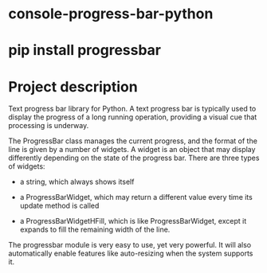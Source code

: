 # console-progress-bar-python

# pip install progressbar
# Project description 
Text progress bar library for Python.  A text progress bar is typically used to display the progress of a long running operation, providing a visual cue that processing is underway.

The ProgressBar class manages the current progress, and the format of the line
is given by a number of widgets. A widget is an object that may display
differently depending on the state of the progress bar. There are three types
of widgets:
- a string, which always shows itself

- a ProgressBarWidget, which may return a different value every time its
update method is called

- a ProgressBarWidgetHFill, which is like ProgressBarWidget, except it
expands to fill the remaining width of the line.

The progressbar module is very easy to use, yet very powerful. It will also
automatically enable features like auto-resizing when the system supports it.

